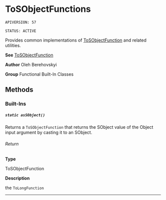 # ToSObjectFunctions

`APIVERSION: 57`

`STATUS: ACTIVE`

Provides common implementations of [ToSObjectFunction](/docs/Functional-Abstract-Classes/ToSObjectFunction.md) and related utilities.


**See** [ToSObjectFunction](/docs/Functional-Abstract-Classes/ToSObjectFunction.md)


**Author** Oleh Berehovskyi


**Group** Functional Built-In Classes

## Methods
### Built-Ins
##### `static asSObject()`

Returns a `ToSObjectFunction` that returns the SObject value of the Object input argument by casting it to an SObject.

###### Return

**Type**

ToSObjectFunction

**Description**

the `ToLongFunction`

---
